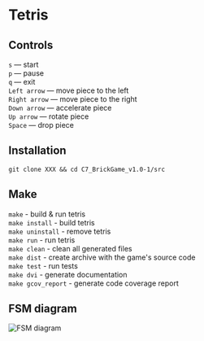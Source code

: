 # Tetris

## Controls
```s``` — start  
```p``` — pause  
```q``` — exit  
```Left arrow``` — move piece to the left  
```Right arrow``` — move piece to the right  
```Down arrow``` — accelerate piece  
```Up arrow``` — rotate piece  
```Space``` — drop piece  

## Installation

```git clone XXX && cd C7_BrickGame_v1.0-1/src```

## Make

```make``` - build & run tetris  
```make install``` - build tetris  
```make uninstall``` - remove tetris  
```make run``` - run tetris  
```make clean``` - clean all generated files  
```make dist``` - create archive with the game's source code  
```make test``` - run tests  
```make dvi``` - generate documentation  
```make gcov_report``` - generate code coverage report  

## FSM diagram 

![FSM diagram](tetris_fsm.png)
